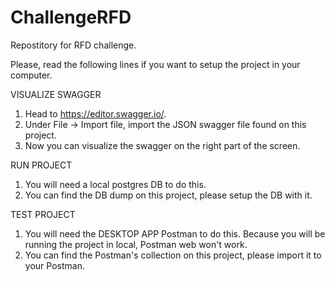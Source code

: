 # ChallengeRFD
Repostitory for RFD challenge.

Please, read the following lines if you want to setup the project in your computer.

VISUALIZE SWAGGER
1. Head to https://editor.swagger.io/.
2. Under File -> Import file, import the JSON swagger file found on this project.
3. Now you can visualize the swagger on the right part of the screen.

RUN PROJECT
1. You will need a local postgres DB to do this. 
2. You can find the DB dump on this project, please setup the DB with it.

TEST PROJECT
1. You will need the DESKTOP APP Postman to do this. Because you will be running the project in local, Postman web won't work.
2. You can find the Postman's collection on this project, please import it to your Postman.
